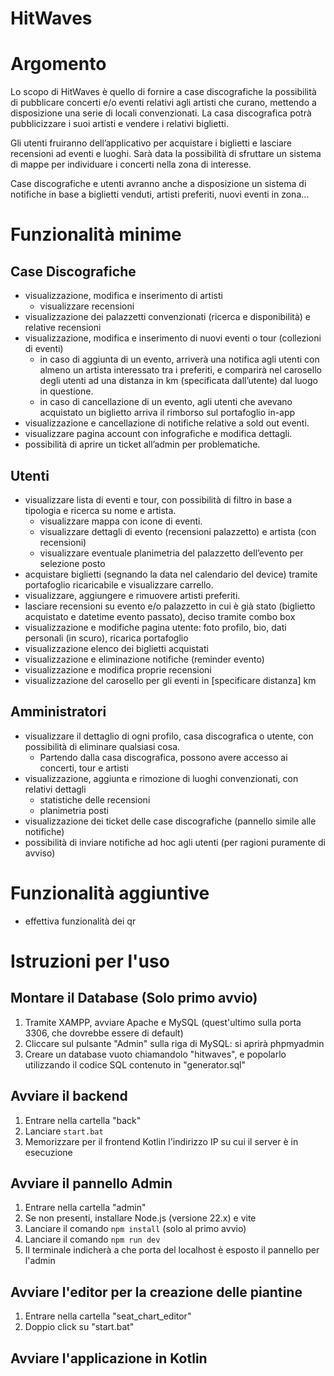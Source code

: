 # HitWaves

# Argomento

Lo scopo di HitWaves è quello di fornire a case discografiche la possibilità di pubblicare concerti e/o eventi relativi agli artisti che curano, mettendo a disposizione una serie di locali convenzionati. La casa discografica potrà pubblicizzare i suoi artisti e vendere i relativi biglietti.

Gli utenti fruiranno dell’applicativo per acquistare i biglietti e lasciare recensioni ad eventi e luoghi. Sarà data la possibilità di sfruttare un sistema di mappe per individuare i concerti nella zona di interesse.

Case discografiche e utenti avranno anche a disposizione un sistema di notifiche in base a biglietti venduti, artisti preferiti, nuovi eventi in zona…

# Funzionalità minime

## Case Discografiche

- visualizzazione, modifica e inserimento di artisti
    - visualizzare recensioni
- visualizzazione dei palazzetti convenzionati (ricerca e disponibilità) e relative recensioni
- visualizzazione, modifica e inserimento di nuovi eventi o tour (collezioni di eventi)
    - in caso di aggiunta di un evento, arriverà una notifica agli utenti con almeno un artista interessato tra i preferiti, e comparirà nel carosello degli utenti ad una distanza in km (specificata dall’utente) dal luogo in questione.
    - in caso di cancellazione di un evento, agli utenti che avevano acquistato un biglietto arriva il rimborso sul portafoglio in-app
- visualizzazione e cancellazione di notifiche relative a sold out eventi.
- visualizzare pagina account con infografiche e modifica dettagli.
- possibilità di aprire un ticket all’admin per problematiche.

## Utenti

- visualizzare lista di eventi e tour, con possibilità di filtro in base a tipologia e ricerca su nome e artista.
    - visualizzare mappa con icone di eventi.
    - visualizzare dettagli di evento (recensioni palazzetto) e artista (con recensioni)
    - visualizzare eventuale planimetria del palazzetto dell’evento per selezione posto
- acquistare biglietti (segnando la data nel calendario del device) tramite portafoglio ricaricabile e visualizzare carrello.
- visualizzare, aggiungere e rimuovere artisti preferiti.
- lasciare recensioni su evento e/o palazzetto in cui è già stato (biglietto acquistato e datetime evento passato), deciso tramite combo box
- visualizzazione e modifiche pagina utente: foto profilo, bio, dati personali (in scuro), ricarica portafoglio
- visualizzazione elenco dei biglietti acquistati
- visualizzazione e eliminazione notifiche (reminder evento)
- visualizzazione e modifica proprie recensioni
- visualizzazione del carosello per gli eventi in [specificare distanza] km

## Amministratori

- visualizzare il dettaglio di ogni profilo, casa discografica o utente, con possibilità di eliminare qualsiasi cosa.
    - Partendo dalla casa discografica, possono avere accesso ai concerti, tour e artisti
- visualizzazione, aggiunta e rimozione di luoghi convenzionati, con relativi dettagli
    - statistiche delle recensioni
    - planimetria posti
- visualizzazione dei ticket delle case discografiche (pannello simile alle notifiche)
- possibilità di inviare notifiche ad hoc agli utenti (per ragioni puramente di avviso)

# Funzionalità aggiuntive

- effettiva funzionalità dei qr

# Istruzioni per l'uso

## Montare il Database (Solo primo avvio)
1. Tramite XAMPP, avviare Apache e MySQL (quest'ultimo sulla porta 3306, che dovrebbe essere di default)
2. Cliccare sul pulsante "Admin" sulla riga di MySQL: si aprirà phpmyadmin
3. Creare un database vuoto chiamandolo "hitwaves", e popolarlo utilizzando il codice SQL contenuto in "generator.sql"

## Avviare il backend
1. Entrare nella cartella "back"
2. Lanciare `start.bat`
3. Memorizzare per il frontend Kotlin l'indirizzo IP su cui il server è in esecuzione

## Avviare il pannello Admin
1. Entrare nella cartella "admin"
2. Se non presenti, installare Node.js (versione 22.x) e vite
3. Lanciare il comando `npm install` (solo al primo avvio)
4. Lanciare il comando `npm run dev`
5. Il terminale indicherà a che porta del localhost è esposto il pannello per l'admin

## Avviare l'editor per la creazione delle piantine
1. Entrare nella cartella "seat_chart_editor"
2. Doppio click su "start.bat"
 
## Avviare l'applicazione in Kotlin


